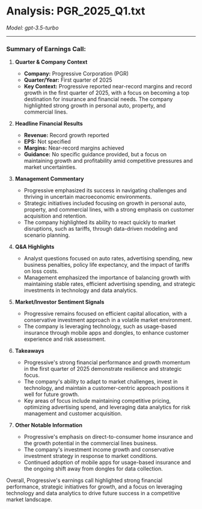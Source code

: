 # Analysis: PGR_2025_Q1.txt

*Model: gpt-3.5-turbo*

---

### Summary of Earnings Call:

1. **Quarter & Company Context**
   - **Company:** Progressive Corporation (PGR)
   - **Quarter/Year:** First quarter of 2025
   - **Key Context:** Progressive reported near-record margins and record growth in the first quarter of 2025, with a focus on becoming a top destination for insurance and financial needs. The company highlighted strong growth in personal auto, property, and commercial lines.

2. **Headline Financial Results**
   - **Revenue:** Record growth reported
   - **EPS:** Not specified
   - **Margins:** Near-record margins achieved
   - **Guidance:** No specific guidance provided, but a focus on maintaining growth and profitability amid competitive pressures and market uncertainties.

3. **Management Commentary**
   - Progressive emphasized its success in navigating challenges and thriving in uncertain macroeconomic environments.
   - Strategic initiatives included focusing on growth in personal auto, property, and commercial lines, with a strong emphasis on customer acquisition and retention.
   - The company highlighted its ability to react quickly to market disruptions, such as tariffs, through data-driven modeling and scenario planning.

4. **Q&A Highlights**
   - Analyst questions focused on auto rates, advertising spending, new business penalties, policy life expectancy, and the impact of tariffs on loss costs.
   - Management emphasized the importance of balancing growth with maintaining stable rates, efficient advertising spending, and strategic investments in technology and data analytics.

5. **Market/Investor Sentiment Signals**
   - Progressive remains focused on efficient capital allocation, with a conservative investment approach in a volatile market environment.
   - The company is leveraging technology, such as usage-based insurance through mobile apps and dongles, to enhance customer experience and risk assessment.

6. **Takeaways**
   - Progressive's strong financial performance and growth momentum in the first quarter of 2025 demonstrate resilience and strategic focus.
   - The company's ability to adapt to market challenges, invest in technology, and maintain a customer-centric approach positions it well for future growth.
   - Key areas of focus include maintaining competitive pricing, optimizing advertising spend, and leveraging data analytics for risk management and customer acquisition.

7. **Other Notable Information**
   - Progressive's emphasis on direct-to-consumer home insurance and the growth potential in the commercial lines business.
   - The company's investment income growth and conservative investment strategy in response to market conditions.
   - Continued adoption of mobile apps for usage-based insurance and the ongoing shift away from dongles for data collection.

Overall, Progressive's earnings call highlighted strong financial performance, strategic initiatives for growth, and a focus on leveraging technology and data analytics to drive future success in a competitive market landscape.